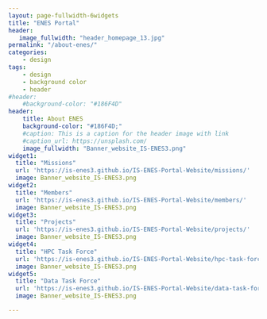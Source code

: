 ```yaml
---
layout: page-fullwidth-6widgets
title: "ENES Portal"
header:
   image_fullwidth: "header_homepage_13.jpg"
permalink: "/about-enes/"
categories:
    - design
tags:
    - design
    - background color
    - header
#header:
    #background-color: "#186F4D"
header:
    title: About ENES
    background-color: "#186F4D;"
    #caption: This is a caption for the header image with link
    #caption_url: https://unsplash.com/
    image_fullwidth: "Banner_website_IS-ENES3.png"
widget1:
  title: "Missions"
  url: 'https://is-enes3.github.io/IS-ENES-Portal-Website/missions/'
  image: Banner_website_IS-ENES3.png
widget2:
  title: "Members"
  url: 'https://is-enes3.github.io/IS-ENES-Portal-Website/members/'
  image: Banner_website_IS-ENES3.png
widget3:
  title: "Projects"
  url: 'https://is-enes3.github.io/IS-ENES-Portal-Website/projects/'
  image: Banner_website_IS-ENES3.png
widget4:
  title: "HPC Task Force"
  url: 'https://is-enes3.github.io/IS-ENES-Portal-Website/hpc-task-force/'
  image: Banner_website_IS-ENES3.png
widget5:
  title: "Data Task Force"
  url: 'https://is-enes3.github.io/IS-ENES-Portal-Website/data-task-force/'
  image: Banner_website_IS-ENES3.png

---
```

